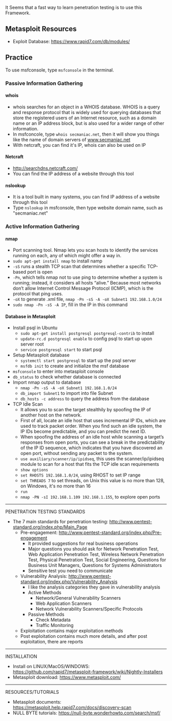 It Seems that a fast way to learn penetration testing is to use this Framework.

## Metasploit Resources
* Exploit Database: https://www.rapid7.com/db/modules/

## Practice
To use msfconsole, type `msfconsole` in the terminal.

### Passive Information Gathering
#### whois
* whois searches for an object in a WHOIS database. WHOIS is a query and response protocol that is widely used for querying databases that store the registered users of an Internet resource, such as a domain name or an IP address block, but is also used for a wider range of other information.
* In msfconcole, type `whois secmaniac.net`, then it will show you things like the name of domain servers of www.secmaniac.net
* With netcraft, you can find it's IP, whois can also be used on IP
#### Netcraft
* http://searchdns.netcraft.com/
* You can find the IP address of a website through this tool
#### nslookup
* It is a tool built in many systems, you can find IP address of a website through this tool
* Type `nslookup` in msfconsole, then type website domain name, such as "secmaniac.net"

### Active Information Gathering
#### nmap
* Port scanning tool. Nmap lets you scan hosts to identify the services running on each, any of which might offer a way in.
* `sudo apt-get install nmap` to install namp
* `-sS` runs a stealth TCP scan that determines whether a specific TCP-based port is open
* `-Pn`, which tells nmap not to use ping to determine whether a system is running; instead, it considers all hosts “alive.” Because most networks don’t allow Internet Control Message Protocol (ICMP), which is the protocol that ping uses.
* `-oX` to generate .xml file, `nmap -Pn -sS -A -oX Subnet1 192.168.1.0/24`
* `sudo nmap -Pn -sS -A IP`, fill in the IP in this command
#### Database in Metasploit
* Install psql in Ubuntu
  * `sudo apt-get install postgresql postgresql-contrib` to install
  * `update-rc.d postgresql enable` to config psql to start up upon server root
  * `service postgresql start` to start psql
* Setup Metasploit database
  * `systemctl start postgresql` to start up the psql server
  * `msfdb init` to create and initialize the msf database
* `msfconsole` to enter into metasploit console
* `db_status` to check whether database is connected
* Import nmap output to database
  * `nmap -Pn -sS -A -oX Subnet1 192.168.1.0/24`
  * `db_import Subnet1` to import into file Subnet
  * `db_hosts -c address` to query the address from the database
* TCP Idle Scan
  * It allows you to scan the target stealthily by spoofing the IP of another host on the network.
  * First of all, locate an idle host that uses incremental IP IDs, which are used to track packet order. When you find such an idle system, the IP IDs become predictable, and you can predict the next ID.
  * When spoofing the address of an idle host while scanning a target’s responses from open ports, you can see a break in the predictability of the IP ID sequence, which indicates that you have discovered an open port, without sending any packet to the system.
  * `use auxiliary/scanner/ip/ipidseq`, this uses the scanner/ip/ipidseq module to scan for a host that fits the TCP idle scan requirements
  * `show options`
  * `set RHOSTS 192.168.1.0/24`, using RHOST to set IP range
  * `set THREADS 7` to set threads, on Unix this value is no more than 128, on Windows, it's no more than 16
  * `run`
  * `nmap -PN -sI 192.168.1.109 192.168.1.155`, to explore open ports


************************************************************************

PENETRATION TESTING STANDARDS

* The 7 main standards for penetration testing: http://www.pentest-standard.org/index.php/Main_Page
  * Pre-engagement: http://www.pentest-standard.org/index.php/Pre-engagement
    * It provided suggestions for real business operations
    * Major questions you should ask for Network Penetration Test, Web Application Penetration Test, Wireless Network Penetration Test, Physical Penetration Test, Social Engineering, Questions for Business Unit Managers, Questions for Systems Administrators
    * Sensitive test you need to communicate
  * Vulnerability Analysis: http://www.pentest-standard.org/index.php/Vulnerability_Analysis
    * I like the analysis categories they gave in vulnerability analysis
    * Active Methods
      * Network/General Vulnerability Scanners
      * Web Application Scanners
      * Network Vulnerability Scanners/Specific Protocols
    * Passive Methods
      * Check Metadata
      * Traffic Monitoring
  * Exploitation contains major exploitation methods
  * Post exploitation contains much more details, and after post exploitation, there are reports

************************************************************************

INSTALLATION

* Install on LINUX/MacOS/WINDOWS: https://github.com/rapid7/metasploit-framework/wiki/Nightly-Installers
* Metasploit download: https://www.metasploit.com/

*************************************************************************

RESOURCES/TUTORIALS

* Metasploit documents: https://metasploit.help.rapid7.com/docs/discovery-scan
* NULL BYTE tutorials: https://null-byte.wonderhowto.com/search/msf/
